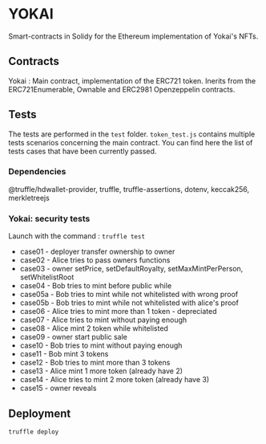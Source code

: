 # YOKAI

Smart-contracts in Solidy for the Ethereum implementation of Yokai's NFTs.

## Contracts

Yokai : Main contract, implementation of the ERC721 token. Inerits from the ERC721Enumerable, Ownable and ERC2981 Openzeppelin contracts.


## Tests

The tests are performed in the `test` folder. `token_test.js` contains multiple tests scenarios concerning the main contract. You can find here the list of tests cases that have been currently passed. 

### Dependencies

@truffle/hdwallet-provider,
truffle,
truffle-assertions,
dotenv,
keccak256,
merkletreejs

### Yokai: security tests

Launch with the command : `truffle test`

- case01 - deployer transfer ownership to owner
- case02 - Alice tries to pass owners functions
- case03 - owner setPrice, setDefaultRoyalty, setMaxMintPerPerson, setWhitelistRoot
- case04 - Bob tries to mint before public while
- case05a - Bob tries to mint while not whitelisted with wrong proof
- case05b - Bob tries to mint while not whitelisted with alice's proof
- case06 - Alice tries to mint more than 1 token - depreciated
- case07 - Alice tries to mint without paying enough
- case08 - Alice mint 2 token while whitelisted
- case09 - owner start public sale
- case10 - Bob tries to mint without paying enough
- case11 - Bob mint 3 tokens
- case12 - Bob tries to mint more than 3 tokens
- case13 - Alice mint 1 more token (already have 2)
- case14 - Alice tries to mint 2 more token (already have 3)
- case15 - owner reveals

## Deployment

`truffle deploy`
